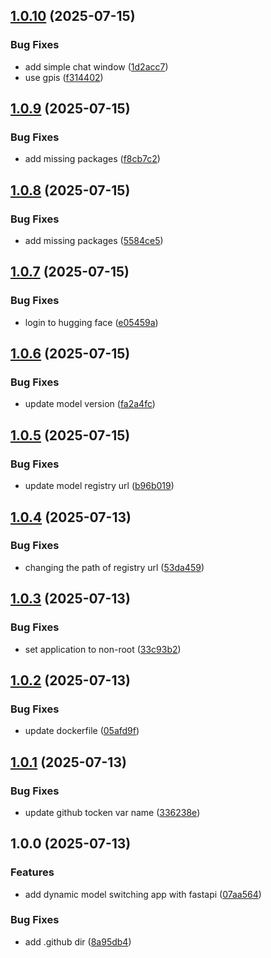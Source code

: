 ## [1.0.10](https://github.com/nishaero/dynamic-llm-serving/compare/v1.0.9...v1.0.10) (2025-07-15)

### Bug Fixes

* add simple chat window ([1d2acc7](https://github.com/nishaero/dynamic-llm-serving/commit/1d2acc781343d6151210dafe8599cd1a3d4fa14f))
* use gpis ([f314402](https://github.com/nishaero/dynamic-llm-serving/commit/f314402a4f41b0dec8e2d63e71edd6a3567c9bc6))

## [1.0.9](https://github.com/nishaero/dynamic-llm-serving/compare/v1.0.8...v1.0.9) (2025-07-15)

### Bug Fixes

* add missing packages ([f8cb7c2](https://github.com/nishaero/dynamic-llm-serving/commit/f8cb7c26ad174a2266c1c377f798272c8266b5c1))

## [1.0.8](https://github.com/nishaero/dynamic-llm-serving/compare/v1.0.7...v1.0.8) (2025-07-15)

### Bug Fixes

* add missing packages ([5584ce5](https://github.com/nishaero/dynamic-llm-serving/commit/5584ce5dc9b7b0a962b15f66ece92815b7801492))

## [1.0.7](https://github.com/nishaero/dynamic-llm-serving/compare/v1.0.6...v1.0.7) (2025-07-15)

### Bug Fixes

* login to hugging face ([e05459a](https://github.com/nishaero/dynamic-llm-serving/commit/e05459af65a7c0e3bf5bb4a3f9248f033ba85bb1))

## [1.0.6](https://github.com/nishaero/dynamic-llm-serving/compare/v1.0.5...v1.0.6) (2025-07-15)

### Bug Fixes

* update model version ([fa2a4fc](https://github.com/nishaero/dynamic-llm-serving/commit/fa2a4fc0c2036419e49e83d54b8d9675304b6441))

## [1.0.5](https://github.com/nishaero/dynamic-llm-serving/compare/v1.0.4...v1.0.5) (2025-07-15)

### Bug Fixes

* update model registry url ([b96b019](https://github.com/nishaero/dynamic-llm-serving/commit/b96b01945ce199d0a2980b384db2227e7cc3afd3))

## [1.0.4](https://github.com/nishaero/dynamic-llm-serving/compare/v1.0.3...v1.0.4) (2025-07-13)

### Bug Fixes

* changing the path of registry url ([53da459](https://github.com/nishaero/dynamic-llm-serving/commit/53da45948f32693d8827289aa65db1fa40ae19fc))

## [1.0.3](https://github.com/nishaero/dynamic-llm-serving/compare/v1.0.2...v1.0.3) (2025-07-13)

### Bug Fixes

* set application to non-root ([33c93b2](https://github.com/nishaero/dynamic-llm-serving/commit/33c93b2ba0b86c8446d4b9b94cec3b814caed14a))

## [1.0.2](https://github.com/nishaero/dynamic-llm-serving/compare/v1.0.1...v1.0.2) (2025-07-13)

### Bug Fixes

* update dockerfile ([05afd9f](https://github.com/nishaero/dynamic-llm-serving/commit/05afd9f237e555060b54e9a73ca3d30f5fd94a25))

## [1.0.1](https://github.com/nishaero/dynamic-llm-serving/compare/v1.0.0...v1.0.1) (2025-07-13)

### Bug Fixes

* update github tocken var name ([336238e](https://github.com/nishaero/dynamic-llm-serving/commit/336238e873167384977666b613ef4f7a44107c0f))

## 1.0.0 (2025-07-13)

### Features

* add dynamic model switching app with fastapi ([07aa564](https://github.com/nishaero/dynamic-llm-serving/commit/07aa5647106143a1b7b0d01fc006a6284a1804c6))

### Bug Fixes

* add .github dir ([8a95db4](https://github.com/nishaero/dynamic-llm-serving/commit/8a95db41b948864357a7c5a55872a3bee70e8331))
